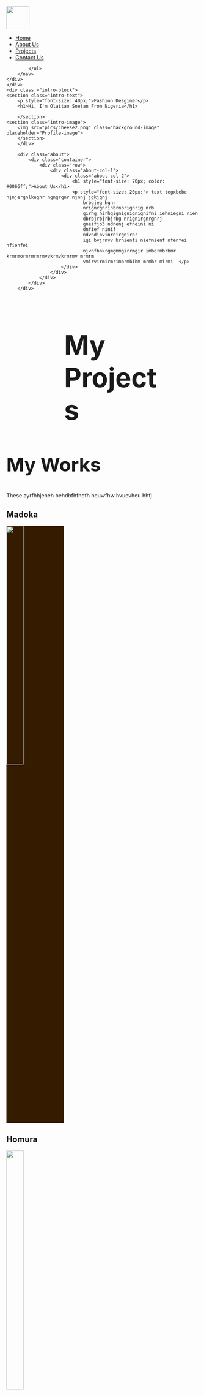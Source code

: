 <!DOCTYPE html>
<html lang="en">
<head>
    <meta charset="UTF-8">
    <meta http-equiv="X-UA-Compatible" content="IE=edge">
    <meta name="viewport" content="width=device-width, initial-scale=1.0">
    <title>Madoka Magica</title>
    <link rel="stylesheet" href="style.css">
</head>
<body>
    <div id="header">
    <div class="container">
        <nav>
            <img src="pics/madoks__2_-removebg-preview (1).png" style="height: 60px; width: 60px;" class="logo">  
            <ul>
                <li><a href="#">Home</a></li>
                <li><a href="#">About Us</a></li>
                <li><a href="#">Projects</a></li>
                <li><a href="#">Contact Us</a></li>
            </ul>
            

            </ul>
        </nav>
    </div>  
    </div>
    <div class ="intro-block">
    <section class="intro-text">
        <p style="font-size: 40px;">Fashion Desginer</p>
        <h1>Hi, I'm Olaitan Soetan From Nigeria</h1> 

        </section>
    <section class="intro-image">
        <img src="pics/cheese2.png" class="background-image" placeholder="Profile-image">
        </section>
        </div>
<!-- ----------about---------- -->  
        <div class="about">
            <div class="container">
                <div class="row">
                    <div class="about-col-1">
                        <div class="about-col-2">
                            <h1 style="font-size: 70px; color: #0066ff;">About Us</h1>
                            <p style="font-size: 20px;"> text tegxbebe njnjergnlkegnr ngngrgnr njnnj jgkjgnj 
                                brbgjeg hgnr
                                nrignrgnrinbrnbrignrig nrh
                                girhg hirhgignignignignifni iehniegni nien
                                dbrbjrbjrbjrbg nrignirgnrgnrj
                                gneifjo3 ndnenj efneini ni
                                dnfief ninif 
                                ndvndinvinrnirgnirnr
                                igi bvjrnvv brnienfi niefnienf nfenfei nfienfei 
                                njvnfbnkrgmgmmgirrmgir imbormbrbmr krmrmormrmrmrmvvkrmvkrmrmv mrmrm
                                vmirvirmirmrimbrmbibm mrmbr mirmi  </p>
                        </div>
                    </div>
                </div>
            </div>
        </div>
<!-- ---------- projects---------- -->
 <div class="services">
 <div class="container">
     <div class="empty-image">
    <h1 class="sub-title" style="font-size: 70px; margin-left: 30%; margin-right: 15%;">My Projects </h1>
    <div class="MyProjects-list">
            <h2 style="font-size: 50px;">My Works</h2>
            <p> These ayrfhhjeheh behdhfhfhefh heuwfhw hvuevheu hhfj</p>
            <h2>Madoka</h2>
            <div>
            <img src="pics/madokaa.jpg" style=" width: 30%; height: 40%; background-color: #351c00;" >   
        </div>
        <div>
            <h2>Homura</h2>
            <img src="pics/homura.jpg" style=" width: 30%; height: 40%">   
        </div>
        <div>
            <h2>Sayaka</h2>
            <img src="pics/sayaka.jpg" style=" width: 30%; height: 40%;">   
        </div>
        <div>
            <h2>Mami</h2>
            <img src="pics/mami.jpg" style=" width: 30%; height: 40%;">   
        </div>
        <div>
            <h2>Kyoko</h2>
            <img src="pics/sakura.jpg" style=" width: 30%; height: 40%;">   
        </div>

    </div>

 </div>
 </div>
 </div>

</body>
</html>
